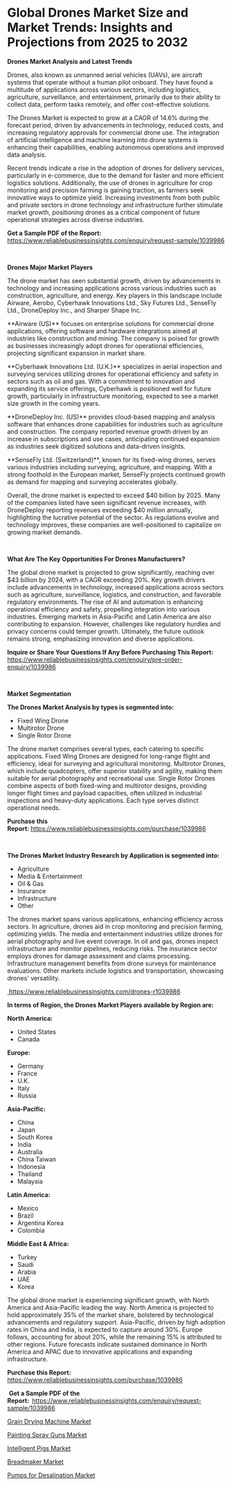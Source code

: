 <p><h1>Global Drones Market Size and Market Trends: Insights and Projections from 2025 to 2032</h1></p><p><strong>Drones Market Analysis and Latest Trends</strong></p>
<p><p>Drones, also known as unmanned aerial vehicles (UAVs), are aircraft systems that operate without a human pilot onboard. They have found a multitude of applications across various sectors, including logistics, agriculture, surveillance, and entertainment, primarily due to their ability to collect data, perform tasks remotely, and offer cost-effective solutions.</p><p>The Drones Market is expected to grow at a CAGR of 14.6% during the forecast period, driven by advancements in technology, reduced costs, and increasing regulatory approvals for commercial drone use. The integration of artificial intelligence and machine learning into drone systems is enhancing their capabilities, enabling autonomous operations and improved data analysis.</p><p>Recent trends indicate a rise in the adoption of drones for delivery services, particularly in e-commerce, due to the demand for faster and more efficient logistics solutions. Additionally, the use of drones in agriculture for crop monitoring and precision farming is gaining traction, as farmers seek innovative ways to optimize yield. Increasing investments from both public and private sectors in drone technology and infrastructure further stimulate market growth, positioning drones as a critical component of future operational strategies across diverse industries.</p></p>
<p><strong>Get a Sample PDF of the Report:&nbsp;</strong> <a href="https://www.reliablebusinessinsights.com/enquiry/request-sample/1039986?utm_campaign=3106&utm_medium=2&utm_source=Github&utm_content=ia&utm_term=10042025&utm_id=drones">https://www.reliablebusinessinsights.com/enquiry/request-sample/1039986</a></p>
<p>&nbsp;</p>
<p><strong>Drones Major Market Players</strong></p>
<p><p>The drone market has seen substantial growth, driven by advancements in technology and increasing applications across various industries such as construction, agriculture, and energy. Key players in this landscape include Airware, Aerobo, Cyberhawk Innovations Ltd., Sky Futures Ltd., SenseFly Ltd., DroneDeploy Inc., and Sharper Shape Inc.</p><p>**Airware (US)** focuses on enterprise solutions for commercial drone applications, offering software and hardware integrations aimed at industries like construction and mining. The company is poised for growth as businesses increasingly adopt drones for operational efficiencies, projecting significant expansion in market share.</p><p>**Cyberhawk Innovations Ltd. (U.K.)** specializes in aerial inspection and surveying services utilizing drones for operational efficiency and safety in sectors such as oil and gas. With a commitment to innovation and expanding its service offerings, Cyberhawk is positioned well for future growth, particularly in infrastructure monitoring, expected to see a market size growth in the coming years.</p><p>**DroneDeploy Inc. (US)** provides cloud-based mapping and analysis software that enhances drone capabilities for industries such as agriculture and construction. The company reported revenue growth driven by an increase in subscriptions and use cases, anticipating continued expansion as industries seek digitized solutions and data-driven insights.</p><p>**SenseFly Ltd. (Switzerland)**, known for its fixed-wing drones, serves various industries including surveying, agriculture, and mapping. With a strong foothold in the European market, SenseFly projects continued growth as demand for mapping and surveying accelerates globally.</p><p>Overall, the drone market is expected to exceed $40 billion by 2025. Many of the companies listed have seen significant revenue increases, with DroneDeploy reporting revenues exceeding $40 million annually, highlighting the lucrative potential of the sector. As regulations evolve and technology improves, these companies are well-positioned to capitalize on growing market demands.</p></p>
<p>&nbsp;</p>
<p><strong>What Are The Key Opportunities For Drones Manufacturers?</strong></p>
<p><p>The global drone market is projected to grow significantly, reaching over $43 billion by 2024, with a CAGR exceeding 20%. Key growth drivers include advancements in technology, increased applications across sectors such as agriculture, surveillance, logistics, and construction, and favorable regulatory environments. The rise of AI and automation is enhancing operational efficiency and safety, propelling integration into various industries. Emerging markets in Asia-Pacific and Latin America are also contributing to expansion. However, challenges like regulatory hurdles and privacy concerns could temper growth. Ultimately, the future outlook remains strong, emphasizing innovation and diverse applications.</p></p>
<p><strong>Inquire or Share Your Questions If Any Before Purchasing This Report:</strong> <a href="https://www.reliablebusinessinsights.com/enquiry/pre-order-enquiry/1039986?utm_campaign=3106&utm_medium=2&utm_source=Github&utm_content=ia&utm_term=10042025&utm_id=drones">https://www.reliablebusinessinsights.com/enquiry/pre-order-enquiry/1039986</a></p>
<p>&nbsp;</p>
<p><strong>Market Segmentation</strong></p>
<p><strong>The Drones Market Analysis by types is segmented into:</strong></p>
<p><ul><li>Fixed Wing Drone</li><li>Multirotor Drone</li><li>Single Rotor Drone</li></ul></p>
<p><p>The drone market comprises several types, each catering to specific applications. Fixed Wing Drones are designed for long-range flight and efficiency, ideal for surveying and agricultural monitoring. Multirotor Drones, which include quadcopters, offer superior stability and agility, making them suitable for aerial photography and recreational use. Single Rotor Drones combine aspects of both fixed-wing and multirotor designs, providing longer flight times and payload capacities, often utilized in industrial inspections and heavy-duty applications. Each type serves distinct operational needs.</p></p>
<p><strong>Purchase this Report:&nbsp;</strong><a href="https://www.reliablebusinessinsights.com/purchase/1039986?utm_campaign=3106&utm_medium=2&utm_source=Github&utm_content=ia&utm_term=10042025&utm_id=drones">https://www.reliablebusinessinsights.com/purchase/1039986</a></p>
<p>&nbsp;</p>
<p><strong>The Drones Market Industry Research by Application is segmented into:</strong></p>
<p><ul><li>Agriculture</li><li>Media & Entertainment</li><li>Oil & Gas</li><li>Insurance</li><li>Infrastructure</li><li>Other</li></ul></p>
<p><p>The drones market spans various applications, enhancing efficiency across sectors. In agriculture, drones aid in crop monitoring and precision farming, optimizing yields. The media and entertainment industries utilize drones for aerial photography and live event coverage. In oil and gas, drones inspect infrastructure and monitor pipelines, reducing risks. The insurance sector employs drones for damage assessment and claims processing. Infrastructure management benefits from drone surveys for maintenance evaluations. Other markets include logistics and transportation, showcasing drones' versatility.</p></p>
<p><a href="https://www.reliablebusinessinsights.com/drones-r1039986?utm_campaign=3106&utm_medium=2&utm_source=Github&utm_content=ia&utm_term=10042025&utm_id=drones">&nbsp;https://www.reliablebusinessinsights.com/drones-r1039986</a></p>
<p><strong>In terms of Region, the Drones Market Players available by Region are:</strong></p>
<p>
    <p> <strong> North America: </strong>
        <ul>
            <li>United States</li>
            <li>Canada</li>
        </ul>
        </p> 
    <p> <strong> Europe: </strong>
        <ul>
            <li>Germany</li>
            <li>France</li>
            <li>U.K.</li>
            <li>Italy</li>
            <li>Russia</li>
        </ul>
        </p> 
    <p> <strong> Asia-Pacific: </strong>
        <ul>
            <li>China</li>
            <li>Japan</li>
            <li>South Korea</li>
            <li>India</li>
            <li>Australia</li>
            <li>China Taiwan</li>
            <li>Indonesia</li>
            <li>Thailand</li>
            <li>Malaysia</li>
        </ul>
        </p> 
    <p> <strong> Latin America: </strong>
        <ul>
            <li>Mexico</li>
            <li>Brazil</li>
            <li>Argentina Korea</li>
            <li>Colombia</li>
        </ul>
        </p> 
    <p> <strong> Middle East & Africa: </strong>
        <ul>
            <li>Turkey</li>
            <li>Saudi</li>
            <li>Arabia</li>
            <li>UAE</li>
            <li>Korea</li>
        </ul>
    </p>
    </p>
<p><p>The global drone market is experiencing significant growth, with North America and Asia-Pacific leading the way. North America is projected to hold approximately 35% of the market share, bolstered by technological advancements and regulatory support. Asia-Pacific, driven by high adoption rates in China and India, is expected to capture around 30%. Europe follows, accounting for about 20%, while the remaining 15% is attributed to other regions. Future forecasts indicate sustained dominance in North America and APAC due to innovative applications and expanding infrastructure.</p></p>
<p><strong>Purchase this Report: </strong><a href="https://www.reliablebusinessinsights.com/purchase/1039986?utm_campaign=3106&utm_medium=2&utm_source=Github&utm_content=ia&utm_term=10042025&utm_id=drones">https://www.reliablebusinessinsights.com/purchase/1039986</a></p>
<p>&nbsp;<strong>Get a Sample PDF of the Report:&nbsp;&nbsp;</strong><a href="https://www.reliablebusinessinsights.com/enquiry/request-sample/1039986?utm_campaign=3106&utm_medium=2&utm_source=Github&utm_content=ia&utm_term=10042025&utm_id=drones">https://www.reliablebusinessinsights.com/enquiry/request-sample/1039986</a></p>
<p><strong></strong></p>
<p><p><a href="https://github.com/sahoolipko6f/Market-Research-Report-List-1/blob/main/grain-drying-machine-market.md?utm_campaign=3106&utm_medium=2&utm_source=Github&utm_content=ia&utm_term=10042025&utm_id=drones">Grain Drying Machine Market</a></p><p><a href="https://github.com/iontahoehlct/Market-Research-Report-List-1/blob/main/painting-spray-guns-market.md?utm_campaign=3106&utm_medium=2&utm_source=Github&utm_content=ia&utm_term=10042025&utm_id=drones">Painting Spray Guns Market</a></p><p><a href="https://github.com/rogetspate12/Market-Research-Report-List-1/blob/main/intelligent-pigs-market.md?utm_campaign=3106&utm_medium=2&utm_source=Github&utm_content=ia&utm_term=10042025&utm_id=drones">Intelligent Pigs Market</a></p><p><a href="https://github.com/ranewknaller/Market-Research-Report-List-1/blob/main/breadmaker-market.md?utm_campaign=3106&utm_medium=2&utm_source=Github&utm_content=ia&utm_term=10042025&utm_id=drones">Breadmaker Market</a></p><p><a href="https://github.com/alawnhvicay/Market-Research-Report-List-1/blob/main/pumps-for-desalination-market.md?utm_campaign=3106&utm_medium=2&utm_source=Github&utm_content=ia&utm_term=10042025&utm_id=drones">Pumps for Desalination Market</a></p></p>